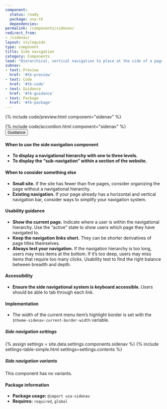 ```yaml
---
component:
  status: ready
  package: usa-tk
  dependencies:
permalink: /components/sidenav/
redirect_from:
- /sidenav/
layout: styleguide
type: component
title: Side navigation
category: Components
lead: "Hierarchical, vertical navigation to place at the side of a page."
subnav:
- text: Preview
  href: '#tk-preview'
- text: Code
  href: '#tk-code'
- text: Guidance
  href: '#tk-guidance'
- text: Package
  href: '#tk-package'
---
```


{% include code/preview.html component="sidenav" %}
<section class="site-component-section">
  {% include code/accordion.html component="sidenav" %}
  <div class="usa-accordion usa-accordion--bordered site-accordion-docs">
    <button class="usa-button-unstyled usa-accordion__button"
        aria-expanded="true" aria-controls="sidenav-docs">
      Guidance
    </button>
    <div id="sidenav-docs" aria-hidden="false" class="usa-accordion__content site-component-usage">
      <h4>When to use the side navigation component</h4>
      <ul class="usa-content-list">
        <li><strong>To display a navigational hierarchy with one to three levels.</strong></li>
        <li><strong>To display the “sub-navigation” within a section of the website.</strong></li>
      </ul>
      <h4>When to consider something else</h4>
      <ul class="usa-content-list">
        <li>
          <strong>Small site.</strong> If the site has fewer than five pages,
          consider organizing the page without a navigational hierarchy.
        </li>
        <li>
          <strong>Existing navigation.</strong> If your page already has a
          horizontal and vertical navigation bar, consider ways to simplify your
          navigation system.
        </li>
      </ul>
      <h4>Usability guidance</h4>
      <ul class="usa-content-list">
        <li>
          <strong>Show the current page.</strong> Indicate where a user is
          within the navigational hierarchy. Use the “active” state to show users
          which page they have navigated to.
        </li>
        <li>
          <strong>Keep the navigation links short.</strong> They can be shorter
          derivatives of page titles themselves.
        </li>
        <li>
          <strong>Always test your navigation.</strong> If the navigation
          hierarchy is too long, users may miss items at the bottom. If it’s too
          deep, users may miss items that require too many clicks. Usability
          test to find the right balance between breadth and depth.
        </li>
      </ul>
      <h4 class="usa-heading">Accessibility</h4>
      <ul class="usa-content-list">
        <li>
          <strong>Ensure the side navigational system is keyboard accessible.
          </strong> Users should be able to tab through each link.
        </li>
      </ul>
      <h4 class="usa-heading">Implementation</h4>
      <ul class="usa-content-list">
        <li>The width of the current menu item’s highlight border is set with the <code>$theme-sidenav-current-border-width</code> variable.</li>
      </ul>
      <h5 id="component-settings">Side navigation settings</h5>
      {% assign settings = site.data.settings.components.sidenav %}
      {% include settings-table-simple.html
        settings=settings.contents
      %}
      <h5 id="component-variants">Side navigation variants</h5>
      <p>This component has no variants.</p>
      <h4 class="usa-heading">Package information</h4>
      <ul class="usa-content-list">
        <li>
          <strong>Package usage:</strong> <code>@import usa-sidenav</code>
        </li>
        <li>
          <strong>Requires:</strong> <code>required</code>, <code>global</code>
        </li>
      </ul>
    </div>
  </div>
</section>
